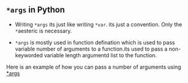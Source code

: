 ## `*args` in Python

- Writing `*args` its just like writing `*var`.  its just a convention. Only the `*`aesteric is necessary.

- `*args` is mostly used  in function defination which is used to pass variable number of arguments to a function.its used to pass a non-keyworded variable length argumentd list to the function.

Here is an example of how you can pass a number of arguments using [*args](https://github.com/kihuni/args_kwargs/blob/main/Args/args.py)


